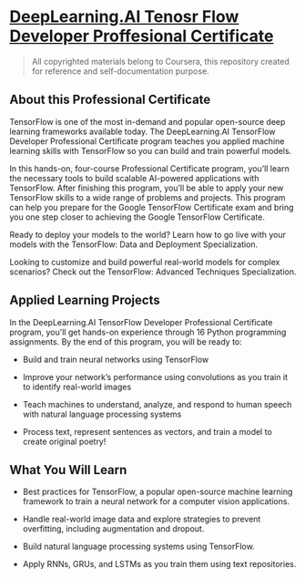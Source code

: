 # [DeepLearning.AI Tenosr Flow Developer Proffesional Certificate](https://www.coursera.org/professional-certificates/tensorflow-in-practice)
> All copyrighted materials belong to Coursera, this repository created for reference and self-documentation purpose.

## About this Professional Certificate
TensorFlow is one of the most in-demand and popular open-source deep learning frameworks available today. The DeepLearning.AI TensorFlow Developer Professional Certificate program teaches you applied machine learning skills with TensorFlow so you can build and train powerful models. 

In this hands-on, four-course Professional Certificate program, you’ll learn the necessary tools to build scalable AI-powered applications with TensorFlow. After finishing this program, you’ll be able to apply your new TensorFlow skills to a wide range of problems and projects. This program can help you prepare for the Google TensorFlow Certificate exam and bring you one step closer to achieving the Google TensorFlow Certificate.

Ready to deploy your models to the world? Learn how to go live with your models with the TensorFlow: Data and Deployment Specialization.

Looking to customize and build powerful real-world models for complex scenarios? Check out the TensorFlow: Advanced Techniques Specialization.

## Applied Learning Projects
In the DeepLearning.AI TensorFlow Developer Professional Certificate program, you'll get hands-on experience through 16 Python programming assignments. By the end of this program, you will be ready to: 

* Build and train neural networks using TensorFlow

* Improve your network’s performance using convolutions as you train it to identify real-world images

* Teach machines to understand, analyze, and respond to human speech with natural language processing systems

* Process text, represent sentences as vectors, and train a model to create original poetry!

## What You Will Learn
* Best practices for TensorFlow, a popular open-source machine learning framework to train a neural network for a computer vision applications.

* Handle real-world image data and explore strategies to prevent overfitting, including augmentation and dropout.

* Build natural language processing systems using TensorFlow.

* Apply RNNs, GRUs, and LSTMs as you train them using text repositories.
